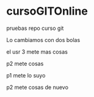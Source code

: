 # cursoGITOnline
pruebas repo curso git 

Lo cambiamos con dos bolas

el usr 3 mete mas cosas

p2 mete cosas

p1 mete lo suyo 

p2 mete cosas de nuevo